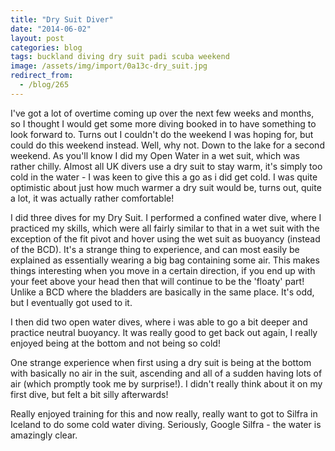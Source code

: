 ```yaml
---
title: "Dry Suit Diver"
date: "2014-06-02"
layout: post
categories: blog
tags: buckland diving dry suit padi scuba weekend
image: /assets/img/import/0a13c-dry_suit.jpg
redirect_from:
  - /blog/265
---
```


I've got a lot of overtime coming up over the next few weeks and months, so I thought I would get some more diving booked in to have something to look forward to. Turns out I couldn't do the weekend I was hoping for, but could do this weekend instead. Well, why not. Down to the lake for a second weekend. As you'll know I did my Open Water in a wet suit, which was rather chilly. Almost all UK divers use a dry suit to stay warm, it's simply too cold in the water - I was keen to give this a go as i did get cold. I was quite optimistic about just how much warmer a dry suit would be, turns out, quite a lot, it was actually rather comfortable!

I did three dives for my Dry Suit. I performed a confined water dive, where I practiced my skills, which were all fairly similar to that in a wet suit with the exception of the fit pivot and hover using the wet suit as buoyancy (instead of the BCD). It's a strange thing to experience, and can most easily be explained as essentially wearing a big bag containing some air. This makes things interesting when you move in a certain direction, if you end up with your feet above your head then that will continue to be the 'floaty' part! Unlike a BCD where the bladders are basically in the same place. It's odd, but I eventually got used to it.

I then did two open water dives, where i was able to go a bit deeper and practice neutral buoyancy. It was really good to get back out again, I really enjoyed being at the bottom and not being so cold!

One strange experience when first using a dry suit is being at the bottom with basically no air in the suit, ascending and all of a sudden having lots of air (which promptly took me by surprise!). I didn't really think about it on my first dive, but felt a bit silly afterwards!

Really enjoyed training for this and now really, really want to got to Silfra in Iceland to do some cold water diving. Seriously, Google Silfra - the water is amazingly clear.
